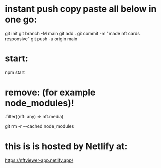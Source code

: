 # instant push copy paste all below in one go:

git init
git branch -M main
git add .
git commit -m "made nft cards responsive"
git push -u origin main

# start:

npm start

# remove: (for example node_modules)!

.filter((nft: any) => nft.media)

git rm -r --cached node_modules

# this is is hosted by Netlify at:

https://nftviewer-app.netlify.app/
